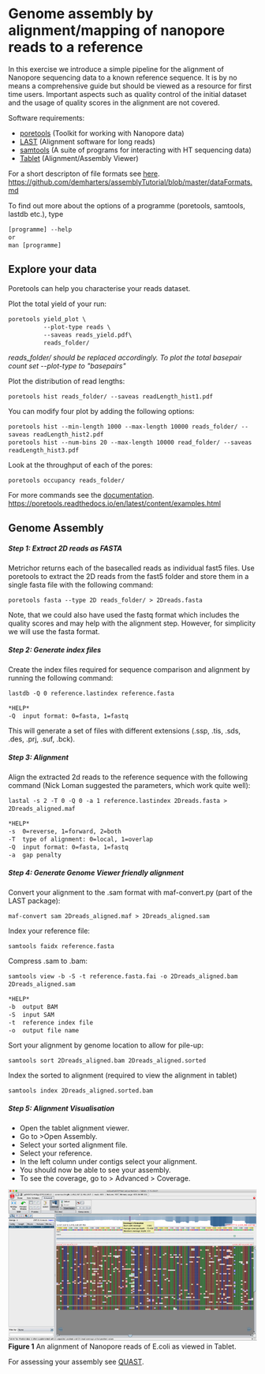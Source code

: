 # Genome assembly by alignment/mapping of nanopore reads to a reference

In this exercise we introduce a simple pipeline for the alignment of Nanopore sequencing data to a known reference sequence. It is by no means a comprehensive guide but should be viewed as a resource for first time users.
Important aspects such as quality control of the initial dataset and the usage of quality scores in the alignment are not covered. 

Software requirements:
- [poretools](https://github.com/arq5x/poretools) (Toolkit for working with Nanopore data)
- [LAST](http://last.cbrc.jp) (Alignment software for long reads)
- [samtools](http://www.htslib.org) (A suite of programs for interacting with HT sequencing data)
- [Tablet](https://ics.hutton.ac.uk/tablet/) (Alignment/Assembly Viewer)

For a short descripton of file formats see [here](https://github.com/demharters/assemblyTutorial/blob/master/dataFormats.md).
https://github.com/demharters/assemblyTutorial/blob/master/dataFormats.md

To find out more about the options of a programme (poretools, samtools, lastdb etc.), type
```
[programme] --help
or
man [programme]
```

## Explore your data
Poretools can help you characterise your reads dataset.

Plot the total yield of your run:
```
poretools yield_plot \
          --plot-type reads \
          --saveas reads_yield.pdf\
          reads_folder/
```
*reads_folder/ should be replaced accordingly. To plot the total basepair count set --plot-type to "basepairs"*

Plot the distribution of read lengths:
```
poretools hist reads_folder/ --saveas readLength_hist1.pdf
```

You can modify four plot by adding the following options:
```
poretools hist --min-length 1000 --max-length 10000 reads_folder/ --saveas readLength_hist2.pdf
poretools hist --num-bins 20 --max-length 10000 read_folder/ --saveas readLength_hist3.pdf
```

Look at the throughput of each of the pores:
```
poretools occupancy reads_folder/
```

For more commands see the [documentation](https://poretools.readthedocs.io/en/latest/content/examples.html).
https://poretools.readthedocs.io/en/latest/content/examples.html

## Genome Assembly
##### Step 1: Extract 2D reads as FASTA
Metrichor returns each of the basecalled reads as individual fast5 files. Use poretools to extract the 2D reads from the fast5 folder and store them in a single fasta file with the following command:

```
poretools fasta --type 2D reads_folder/ > 2Dreads.fasta
```

Note, that we could also have used the fastq format which includes the quality scores and may help with the alignment step. However, for simplicity we will use the fasta format.

##### Step 2: Generate index files
Create the index files required for sequence comparison and alignment by running the following command:

```
lastdb -Q 0 reference.lastindex reference.fasta
```
```
*HELP*
-Q	input format: 0=fasta, 1=fastq
```

This will generate a set of files with different extensions (.ssp, .tis, .sds, .des, .prj, .suf, .bck).

##### Step 3: Alignment
Align the extracted 2d reads to the reference sequence with the following command (Nick Loman suggested the parameters, which work quite well):

```
lastal -s 2 -T 0 -Q 0 -a 1 reference.lastindex 2Dreads.fasta > 2Dreads_aligned.maf
```
```
*HELP*
-s	0=reverse, 1=forward, 2=both
-T	type of alignment: 0=local, 1=overlap
-Q	input format: 0=fasta, 1=fastq
-a	gap penalty
```

##### Step 4: Generate Genome Viewer friendly alignment
Convert your alignment to the .sam format with maf-convert.py (part of the LAST package):

```
maf-convert sam 2Dreads_aligned.maf > 2Dreads_aligned.sam
```

Index your reference file:

```
samtools faidx reference.fasta
```

Compress .sam to .bam:

```
samtools view -b -S -t reference.fasta.fai -o 2Dreads_aligned.bam 2Dreads_aligned.sam
```
```
*HELP*
-b	output BAM
-S	input SAM
-t	reference index file
-o	output file name
```

Sort your alignment by genome location to allow for pile-up:

```
samtools sort 2Dreads_aligned.bam 2Dreads_aligned.sorted
```

Index the sorted to alignment (required to view the alignment in tablet)
```
samtools index 2Dreads_aligned.sorted.bam
```

##### Step 5: Alignment Visualisation

- Open the tablet alignment viewer.
- Go to >Open Assembly.
- Select your sorted alignment file.
- Select your reference.
- In the left column under contigs select your alignment.
- You should now be able to see your assembly.
- To see the coverage, go to > Advanced > Coverage.

![Tablet alignment](https://github.com/demharters/assemblyTutorial/blob/master/figures/tablet.png)
**Figure 1** An alignment of Nanopore reads of E.coli as viewed in Tablet.

For assessing your assembly see [QUAST](http://bioinf.spbau.ru/quast).
